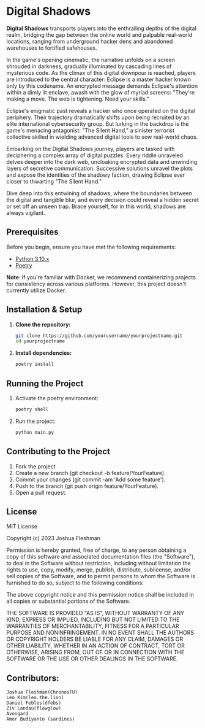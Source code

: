 # Digital Shadows

**Digital Shadows** transports players into the enthralling depths of the digital realm, bridging the gap 
between the online world and palpable real-world locations, ranging from underground hacker dens and 
abandoned warehouses to fortified safehouses.

In the game's opening cinematic, the narrative unfolds on a screen shrouded in darkness, gradually 
illuminated by cascading lines of mysterious code. As the climax of this digital downpour is reached, 
players are introduced to the central character: Eclipse is a master hacker known only by this codename. 
An encrypted message demands Eclipse's attention within a dimly lit enclave, awash with the glow of myriad screens: 
"They're making a move. The web is tightening. Need your skills."

Eclipse's enigmatic past reveals a hacker who once operated on the digital periphery. Their trajectory 
dramatically shifts upon being recruited by an elite international cybersecurity group. But lurking in 
the backdrop is the game's menacing antagonist: "The Silent Hand," a sinister terrorist collective skilled 
in wielding advanced digital tools to sow real-world chaos.

Embarking on the Digital Shadows journey, players are tasked with deciphering a complex array of digital 
puzzles. Every riddle unraveled delves deeper into the dark web, uncloaking encrypted data and unwinding 
layers of secretive communication. Successive solutions unravel the plots and expose the identities of 
the shadowy faction, drawing Eclipse ever closer to thwarting "The Silent Hand."

Dive deep into this entwining of shadows, where the boundaries between the digital and tangible blur, and 
every decision could reveal a hidden secret or set off an unseen trap. Brace yourself, for in this world, 
shadows are always vigilant.


## Prerequisites

Before you begin, ensure you have met the following requirements:

- [Python 3.10.x](https://www.python.org/downloads/)
- [Poetry](https://python-poetry.org/docs/#installation)

**Note**: If you're familiar with Docker, we recommend containerizing projects for consistency across various platforms. However, this project doesn't currently utilize Docker.

## Installation & Setup

1. **Clone the repository:**

   ```bash
   git clone https://github.com/yourusername/yourprojectname.git
   cd yourprojectname
    ```
2. **Install dependencies:**
    ```bash
    poetry install
    ```
## Running the Project

1. Activate the poetry environment:
    ```bash
    poetry shell
    ```
2. Run the project:
    ```bash
    python main.py
    ```
## Contributing to the Project
1. Fork the project
2. Create a new branch (git checkout -b feature/YourFeature).
3. Commit your changes (git commit -am 'Add some feature').
4. Push to the branch (git push origin feature/YourFeature).
5. Open a pull request.

## License
MIT License

Copyright (c) 2023 Joshua Fleshman

Permission is hereby granted, free of charge, to any person obtaining a copy
of this software and associated documentation files (the "Software"), to deal
in the Software without restriction, including without limitation the rights
to use, copy, modify, merge, publish, distribute, sublicense, and/or sell
copies of the Software, and to permit persons to whom the Software is
furnished to do so, subject to the following conditions:

The above copyright notice and this permission notice shall be included in all
copies or substantial portions of the Software.

THE SOFTWARE IS PROVIDED "AS IS", WITHOUT WARRANTY OF ANY KIND, EXPRESS OR
IMPLIED, INCLUDING BUT NOT LIMITED TO THE WARRANTIES OF MERCHANTABILITY,
FITNESS FOR A PARTICULAR PURPOSE AND NONINFRINGEMENT. IN NO EVENT SHALL THE
AUTHORS OR COPYRIGHT HOLDERS BE LIABLE FOR ANY CLAIM, DAMAGES OR OTHER
LIABILITY, WHETHER IN AN ACTION OF CONTRACT, TORT OR OTHERWISE, ARISING FROM,
OUT OF OR IN CONNECTION WITH THE SOFTWARE OR THE USE OR OTHER DEALINGS IN THE
SOFTWARE.

## Contributors:
```
Joshua Fleshman(ChronosFU)
Leo Kim(leo.the.lion)
Daniel Febles(dfebs)
Ziv Landau(flowglow)
Avongard
Amor Budiyanto (sardines)
```
